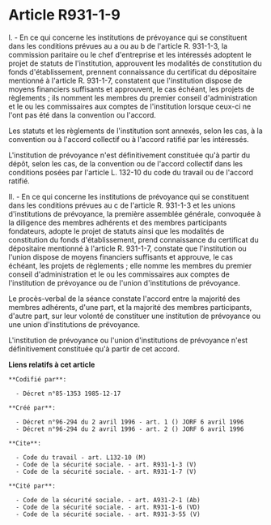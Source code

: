# Article R931-1-9

I. - En ce qui concerne les institutions de prévoyance qui se constituent dans les conditions prévues au a ou au b de
l'article R. 931-1-3, la commission paritaire ou le chef d'entreprise et les intéressés adoptent le projet de statuts de
l'institution, approuvent les modalités de constitution du fonds d'établissement, prennent connaissance du certificat du
dépositaire mentionné à l'article R. 931-1-7, constatent que l'institution dispose de moyens financiers suffisants et
approuvent, le cas échéant, les projets de règlements ; ils nomment les membres du premier conseil d'administration et le ou
les commissaires aux comptes de l'institution lorsque ceux-ci ne l'ont pas été dans la convention ou l'accord.

Les statuts et les règlements de l'institution sont annexés, selon les cas, à la convention ou à l'accord collectif ou à
l'accord ratifié par les intéressés.

L'institution de prévoyance n'est définitivement constituée qu'à partir du dépôt, selon les cas, de la convention ou de
l'accord collectif dans les conditions posées par l'article L. 132-10 du code du travail ou de l'accord ratifié.

II. - En ce qui concerne les institutions de prévoyance qui se constituent dans les conditions prévues au c de l'article R.
931-1-3 et les unions d'institutions de prévoyance, la première assemblée générale, convoquée à la diligence des membres
adhérents et des membres participants fondateurs, adopte le projet de statuts ainsi que les modalités de constitution du
fonds d'établissement, prend connaissance du certificat du dépositaire mentionné à l'article R. 931-1-7, constate que
l'institution ou l'union dispose de moyens financiers suffisants et approuve, le cas échéant, les projets de règlements ;
elle nomme les membres du premier conseil d'administration et le ou les commissaires aux comptes de l'institution de
prévoyance ou de l'union d'institutions de prévoyance.

Le procès-verbal de la séance constate l'accord entre la majorité des membres adhérents, d'une part, et la majorité des
membres participants, d'autre part, sur leur volonté de constituer une institution de prévoyance ou une union d'institutions
de prévoyance.

L'institution de prévoyance ou l'union d'institutions de prévoyance n'est définitivement constituée qu'à partir de cet
accord.

**Liens relatifs à cet article**

	**Codifié par**:

	  - Décret n°85-1353 1985-12-17

	**Créé par**:

	  - Décret n°96-294 du 2 avril 1996 - art. 1 () JORF 6 avril 1996
	  - Décret n°96-294 du 2 avril 1996 - art. 2 () JORF 6 avril 1996

	**Cite**:

	  - Code du travail - art. L132-10 (M)
	  - Code de la sécurité sociale. - art. R931-1-3 (V)
	  - Code de la sécurité sociale. - art. R931-1-7 (V)

	**Cité par**:

	  - Code de la sécurité sociale. - art. A931-2-1 (Ab)
	  - Code de la sécurité sociale. - art. R931-1-6 (VD)
	  - Code de la sécurité sociale. - art. R931-3-55 (V)
